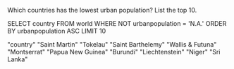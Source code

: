 Which countries has the lowest urban population? List the top 10. 

SELECT country FROM world WHERE NOT urbanpopulation = 'N.A.' ORDER BY urbanpopulation ASC LIMIT 10

"country"
"Saint Martin"
"Tokelau"
"Saint Barthelemy"
"Wallis & Futuna"
"Montserrat"
"Papua New Guinea"
"Burundi"
"Liechtenstein"
"Niger"
"Sri Lanka"